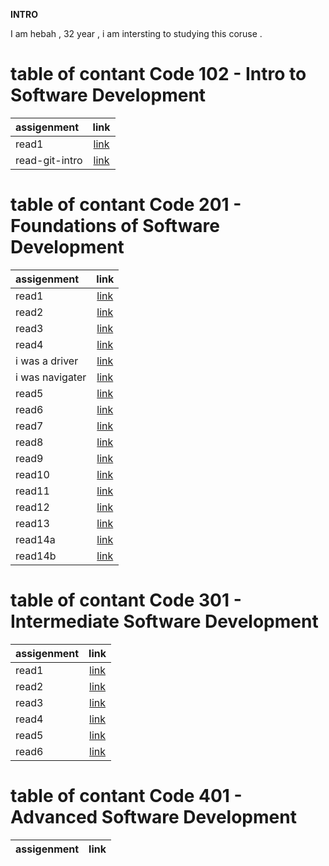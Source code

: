 

**INTRO**

I am hebah , 32 year , i am intersting to studying this coruse .




# table of contant Code 102 - Intro to Software Development

| assigenment              | link     |  
| :-------------           | :----------: | 
| read1                    |   [link](README2.md)           |
|   read-git-intro         |   [link](read-git-intro.md)            |


# table of contant Code 201 - Foundations of Software Development

| assigenment              | link                                                            |  
| :-------------           | :----------:                                                    | 
| read1                    | [link](./201/read1.md)                                          |
|  read2                   | [link](./201/read2.md)                                          |
|   read3                  |  [link](./201/read3.md)                                         |
|   read4                  |  [link](./201/read4.md)       |
|  i was a driver          |  [link](https://github.com/Mohammad-Haroun-97/About-me/pull/1)  |
|  i was navigater         |  [link](https://github.com/hebah-aldawalib/teast/pull/1)  |
| read5                    |  [link](./201/read5.md)                                        | 
| read6                    |  [link](./201/read6.md)                                        |
| read7                    |  [link](./201/read7.md)                                        |
| read8                    |  [link](./201/read8.md)                                        |
| read9                    |  [link](./201/read9.md)                                        |                             
| read10                   |  [link](./201/read10.md)               |
| read11                   |  [link](./201/read11.md)               |
| read12                   |  [link](./201/read12.md)               |
| read13                   |  [link](./201/read13.md)               |
| read14a                   |  [link](./201/read14a.md)               |
| read14b                   |  [link](./201/read14b.md)               |


# table of contant Code 301 - Intermediate Software Development

| assigenment               | link                                  |  
| :-------------           | :----------:                           | 
| read1                    | [link](./301/read1.md)                 |
|  read2                   | [link](./301/read2.md)                 |
|  read3                   | [link](./301/read3.md)                 |
|  read4                   | [link](./301/read4.md)                 |
|  read5                   | [link](./301/read5.md)                 |
|  read6                   | [link](./301/read6.md)                 |
# table of contant Code 401 - Advanced Software Development

| assigenment              | link     |  
| :-------------           | :----------: | 





